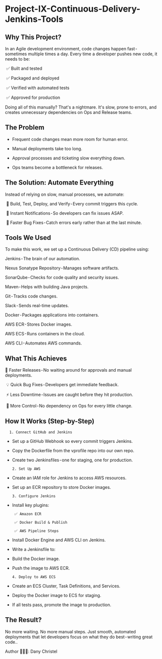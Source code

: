 # Project-IX-Continuous-Delivery-Jenkins-Tools

## Why This Project?

   In an Agile development environment, code changes happen fast - sometimes multiple times a day. Every time a developer pushes new code, it needs to be:
   
 ✅ Built and tested
 
 ✅ Packaged and deployed
 
 ✅ Verified with automated tests
 
 ✅ Approved for production
 
Doing all of this manually? That's a nightmare. It's slow, prone to errors, and creates unnecessary dependencies on Ops and Release teams.

## The Problem
  
- Frequent code changes mean more room for human error.

- Manual deployments take too long.

- Approval processes and ticketing slow everything down.

- Ops teams become a bottleneck for releases.

## The Solution: Automate Everything

Instead of relying on slow, manual processes, we automate:

 🔹 Build, Test, Deploy, and Verify - Every commit triggers this cycle.
 
 🔹 Instant Notifications - So developers can fix issues ASAP.
 
 🔹 Faster Bug Fixes - Catch errors early rather than at the last minute.
 
## Tools We Used

To make this work, we set up a Continuous Delivery (CD) pipeline using:

Jenkins - The brain of our automation.

Nexus Sonatype Repository - Manages software artifacts.

SonarQube - Checks for code quality and security issues.

Maven - Helps with building Java projects.

Git - Tracks code changes.

Slack - Sends real-time updates.

Docker - Packages applications into containers.

AWS ECR - Stores Docker images.

AWS ECS - Runs containers in the cloud.

AWS CLI - Automates AWS commands.

## What This Achieves

🚀 Faster Releases - No waiting around for approvals and manual deployments.

 💡 Quick Bug Fixes - Developers get immediate feedback.
 
 ⚡ Less Downtime - Issues are caught before they hit production.
 
 🔧 More Control - No dependency on Ops for every little change.
 
## How It Works (Step-by-Step)

      1. Connect GitHub and Jenkins
      
* Set up a GitHub Webhook so every commit triggers Jenkins.
  
* Copy the Dockerfile from the vprofile repo into our own repo.
  
* Create two Jenkinsfiles - one for staging, one for production.

      2. Set Up AWS
  
* Create an IAM role for Jenkins to access AWS resources.
  
* Set up an ECR repository to store Docker images.

      3. Configure Jenkins

* Install key plugins:

       ✅ Amazon ECR
  
       ✅ Docker Build & Publish
  
       ✅ AWS Pipeline Steps
 
* Install Docker Engine and AWS CLI on Jenkins.
  
* Write a Jenkinsfile to:

* Build the Docker image.

* Push the image to AWS ECR.

      4. Deploy to AWS ECS
      
- Create an ECS Cluster, Task Definitions, and Services.
  
- Deploy the Docker image to ECS for staging.

- If all tests pass, promote the image to production.

## The Result?

No more waiting. No more manual steps. Just smooth, automated deployments that let developers focus on what they do best - writing great code..

Author 👨🏽‍💻: Dany Christel
